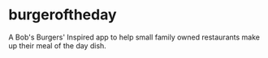 # burgeroftheday
A Bob's Burgers' Inspired app to help small family owned restaurants make up their meal of the day dish.
